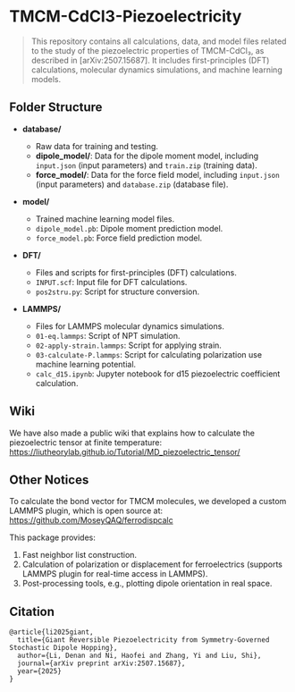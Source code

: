 

# TMCM-CdCl3-Piezoelectricity

>This repository contains all calculations, data, and model files related to the study of the piezoelectric properties of TMCM-CdCl₃, as described in [arXiv:2507.15687]. It includes first-principles (DFT) calculations, molecular dynamics simulations, and machine learning models.

## Folder Structure

- **database/**
	- Raw data for training and testing.
	- **dipole_model/**: Data for the dipole moment model, including `input.json` (input parameters) and `train.zip` (training data).
	- **force_model/**: Data for the force field model, including `input.json` (input parameters) and `database.zip` (database file).

- **model/**
	- Trained machine learning model files.
	- `dipole_model.pb`: Dipole moment prediction model.
	- `force_model.pb`: Force field prediction model.

- **DFT/**
	- Files and scripts for first-principles (DFT) calculations.
	- `INPUT.scf`: Input file for DFT calculations.
	- `pos2stru.py`: Script for structure conversion.

- **LAMMPS/**
	- Files for LAMMPS molecular dynamics simulations.
	- `01-eq.lammps`: Script of NPT simulation.
	- `02-apply-strain.lammps`: Script for applying strain.
	- `03-calculate-P.lammps`: Script for calculating polarization use machine learning potential.
	- `calc_d15.ipynb`: Jupyter notebook for d15 piezoelectric coefficient calculation.

## Wiki

We have also made a public wiki that explains how to calculate the piezoelectric tensor at finite temperature:
https://liutheorylab.github.io/Tutorial/MD_piezoelectric_tensor/

## Other Notices

To calculate the bond vector for TMCM molecules, we developed a custom LAMMPS plugin, which is open source at:
https://github.com/MoseyQAQ/ferrodispcalc

This package provides:
1. Fast neighbor list construction.
2. Calculation of polarization or displacement for ferroelectrics (supports LAMMPS plugin for real-time access in LAMMPS).
3. Post-processing tools, e.g., plotting dipole orientation in real space.

## Citation

```
@article{li2025giant,
  title={Giant Reversible Piezoelectricity from Symmetry-Governed Stochastic Dipole Hopping},
  author={Li, Denan and Ni, Haofei and Zhang, Yi and Liu, Shi},
  journal={arXiv preprint arXiv:2507.15687},
  year={2025}
}
```